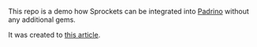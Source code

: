 This repo is a demo how Sprockets can be integrated into [Padrino](http://www.padrinorb.com/) without any additional gems.

It was created to [this article](http://nesteryuk.info/2015/04/16/sprockets-integration-into-padrino-app.html).